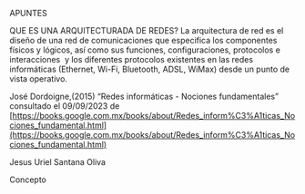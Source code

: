 
APUNTES


QUE ES UNA ARQUITECTURADA DE REDES?
La arquitectura de red es el diseño de una red de comunicaciones que especifica los componentes físicos y lógicos, así como sus funciones, configuraciones, protocolos e interacciones  y los diferentes protocolos existentes en las redes informáticas (Ethernet, Wi-Fi, Bluetooth, ADSL, WiMax) desde un punto de vista operativo.

  

José Dordoigne,(2015) “Redes informáticas - Nociones fundamentales” consultado el 09/09/2023 de [https://books.google.com.mx/books/about/Redes_inform%C3%A1ticas_Nociones_fundamental.html](https://books.google.com.mx/books/about/Redes_inform%C3%A1ticas_Nociones_fundamental.html)

Jesus Uriel Santana Oliva

Concepto

